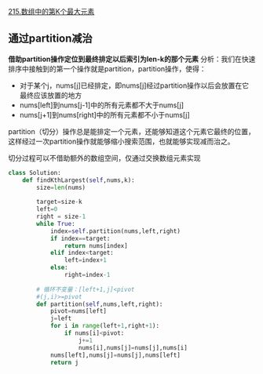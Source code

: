 [215.数组中的第K个最大元素](https://leetcode-cn.com/problems/kth-largest-element-in-an-array/)

## 通过partition减治
**借助partition操作定位到最终排定以后索引为len-k的那个元素**
分析：我们在快速排序中接触到的第一个操作就是partition，partition操作，使得：
- 对于某个j，nums[j]已经排定，即nums[j]经过partition操作以后会放置在它最终应该放置的地方
- nums[left]到nums[j-1]中的所有元素都不大于nums[j]
- nums[j+1]到nums[right]中的所有元素都不小于nums[j]

partition（切分）操作总是能排定一个元素，还能够知道这个元素它最终的位置，这样经过一次partition操作就能够缩小搜索范围，也就能够实现减而治之。

切分过程可以不借助额外的数组空间，仅通过交换数组元素实现

```python
class Solution:
	def findKthLargest(self,nums,k):
		size=len(nums)
		
		target=size-k
		left=0
		right = size-1
		while True:
			index=self.partition(nums,left,right)
			if index==target:
				return nums[index]
			elif index<target:
				left=index+1
			else:
				right=index-1
		
		# 循环不变量：[left+1,j]<pivot
		#(j,i)>=pivot
		def partition(self,nums,left,right):
			pivot=nums[left]
			j=left
			for i in range(left+1,right+1):
				if nums[i]<pivot:
					j+=1
					nums[i],nums[j]=nums[j],nums[i]
			nums[left],nums[j]=nums[j],nums[left]
			return j
```
